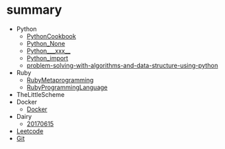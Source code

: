 # summary

* Python
  * [PythonCookbook](Python/PythonCookbook/summary.md)
  * [Python_None](Python/PythonTips/Python_None.md)
  * [Python___xxx__](Python/PythonTips/Python___xxx__.md)
  * [Python_import](Python/PythonTips/Python_import.md)
  * [problem-solving-with-algorithms-and-data-structure-using-python](Python/problem-solving-with-algorithms-and-data-structure-using-python/A.md)
* Ruby
  * [RubyMetaprogramming](Ruby/RubyMetaprogramming.md)
  * [RubyProgrammingLanguage](Ruby/RubyProgrammingLanguage.md)
* TheLittleScheme
* Docker
  * [Docker](Docker/Docker.md)
* Dairy
  * [20170615](Diary/20170615.md)
* [Leetcode](leetcode.py)
* [Git](git.md)